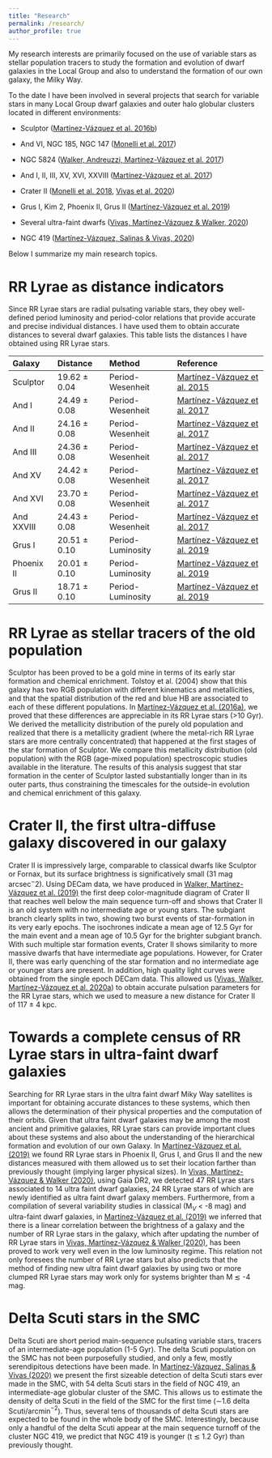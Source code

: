 ```yaml
---
title: "Research"
permalink: /research/
author_profile: true
---
```


My research interests are primarily focused on the use of variable stars as stellar population tracers to study the formation and evolution of dwarf galaxies in the Local Group and also to understand the formation of our own galaxy, the Milky Way. 

To the date I have been involved in several projects that search for variable stars in many Local Group dwarf galaxies and outer halo globular clusters located in different environments:
* Sculptor ([Martínez-Vázquez et al. 2016b](https://ui.adsabs.harvard.edu/abs/2016MNRAS.462.4349M/abstract))

* And VI, NGC 185, NGC 147 ([Monelli et al. 2017](https://ui.adsabs.harvard.edu/abs/2017ApJ...842...60M/abstract))

* NGC 5824 ([Walker, Andreuzzi, Martínez-Vázquez et al. 2017](https://ui.adsabs.harvard.edu/abs/2017AJ....154....8W/abstract))

* And I, II, III, XV, XVI, XXVIII ([Martínez-Vázquez et al. 2017](https://ui.adsabs.harvard.edu/abs/2017ApJ...850..137M/abstract))

* Crater II ([Monelli et al. 2018](https://ui.adsabs.harvard.edu/abs/2018MNRAS.479.4279M/abstract), [Vivas et al. 2020](https://ui.adsabs.harvard.edu/abs/2020MNRAS.492.1061V/abstract))

* Grus I, Kim 2, Phoenix II, Grus II ([Martínez-Vázquez et al. 2019](https://ui.adsabs.harvard.edu/abs/2019MNRAS.490.2183M/abstract))

* Several ultra-faint dwarfs ([Vivas, Martínez-Vázquez & Walker, 2020](https://ui.adsabs.harvard.edu/abs/2020MNRAS.492.1061V/abstract)) 

* NGC 419 ([Martínez-Vázquez, Salinas & Vivas, 2020](https://ui.adsabs.harvard.edu/abs/2020arXiv201002220M/abstract))


Below I summarize my main research topics.

# RR Lyrae as distance indicators
Since RR Lyrae stars are radial pulsating variable stars, they obey well-defined period luminosity and period-color relations that provide accurate and precise individual distances. I have used them to obtain accurate distances to several dwarf galaxies. This table lists the distances I have obtained using RR Lyrae stars.

|Galaxy | Distance | Method | Reference |
|:---------|:-----------|:-------------|:--------------|
| Sculptor | 19.62 ± 0.04 | Period-Wesenheit | [Martínez-Vázquez et al. 2015](https://ui.adsabs.harvard.edu/abs/2015MNRAS.454.1509M/abstract) |
| And I | 24.49 ± 0.08 | Period-Wesenheit | [Martínez-Vázquez et al. 2017](https://ui.adsabs.harvard.edu/abs/2017ApJ...850..137M/abstract) |
| And II | 24.16 ± 0.08 | Period-Wesenheit | [Martínez-Vázquez et al. 2017](https://ui.adsabs.harvard.edu/abs/2017ApJ...850..137M/abstract)  |
| And III | 24.36 ± 0.08 | Period-Wesenheit | [Martínez-Vázquez et al. 2017](https://ui.adsabs.harvard.edu/abs/2017ApJ...850..137M/abstract) |
| And XV | 24.42 ± 0.08 | Period-Wesenheit | [Martínez-Vázquez et al. 2017]( https://ui.adsabs.harvard.edu/abs/2017ApJ...850..137M/abstract) |
| And XVI | 23.70 ± 0.08| Period-Wesenheit | [Martínez-Vázquez et al. 2017](https://ui.adsabs.harvard.edu/abs/2017ApJ...850..137M/abstract) |
| And XXVIII | 24.43 ± 0.08 | Period-Wesenheit | [Martínez-Vázquez et al. 2017](https://ui.adsabs.harvard.edu/abs/2017ApJ...850..137M/abstract) |
| Grus I | 20.51 ± 0.10 | Period-Luminosity | [Martínez-Vázquez et al. 2019](https://ui.adsabs.harvard.edu/abs/2019MNRAS.490.2183M/abstract)|
| Phoenix II | 20.01 ± 0.10 | Period- Luminosity | [Martínez-Vázquez et al. 2019](https://ui.adsabs.harvard.edu/abs/2019MNRAS.490.2183M/abstract)|
| Grus II | 18.71 ± 0.10 | Period- Luminosity | [Martínez-Vázquez et al. 2019](https://ui.adsabs.harvard.edu/abs/2019MNRAS.490.2183M/abstract)|

# RR Lyrae as stellar tracers of the old population
Sculptor has been proved to be a gold mine in terms of its early star formation and chemical enrichment. Tolstoy et al. (2004) show that this galaxy has two RGB population with different kinematics and metallicities, and that the spatial distribution of the red and blue HB are associated to each of these different populations. In [Martínez-Vázquez et al. (2016a)](https://ui.adsabs.harvard.edu/abs/2016MNRAS.461L..41M/abstract), we proved that these differences are appreciable in its RR Lyrae stars (>10 Gyr). We derived the metallicity distribution of the purely old population and realized that there is a metallicity gradient (where the metal-rich RR Lyrae stars are more centrally concentrated) that happened at the first stages of the star formation of Sculptor. We compare this metallicity distribution (old population) with the RGB (age-mixed population) spectroscopic studies available in the literature. The results of this analysis suggest that star formation in the center of Sculptor lasted substantially longer than in its outer parts, thus constraining the timescales for the outside-in evolution and chemical enrichment of this galaxy.  

# Crater II, the first ultra-diffuse galaxy discovered in our galaxy
Crater II is impressively large, comparable to classical dwarfs like Sculptor or Fornax, but its surface brightness is significatively small (31 mag arcsec$^-2$). Using DECam data, we have produced in [Walker, Martínez-Vázquez et al. (2019)](https://ui.adsabs.harvard.edu/abs/2019MNRAS.490.4121W/abstract) the first deep color-magnitude diagram of Crater II that reaches well below the main sequence turn-off and shows that Crater II is an old system with no intermediate age or young stars. The subgiant branch clearly splits in two, showing two burst events of star-formation in its very early epochs. The isochrones indicate a mean age of 12.5 Gyr for the main event and a mean age of 10.5 Gyr for the brighter subgiant branch. With such multiple star formation events, Crater II shows similarity to more massive dwarfs that have intermediate age populations. However, for Crater II, there was early quenching of the star formation and no intermediate age or younger stars are present.
In addition, high quality light curves were obtained from the single epoch DECam data. This allowed us ([Vivas, Walker, Martínez-Vázquez et al. 2020a](https://ui.adsabs.harvard.edu/abs/2020MNRAS.492.1061V/abstract)) to obtain accurate pulsation parameters for the RR Lyrae stars, which we used to measure a new distance for Crater II of 117 ± 4 kpc.

# Towards a complete census of RR Lyrae stars in ultra-faint dwarf galaxies
Searching for RR Lyrae stars in the ultra faint dwarf Miky Way satellites is important for obtaining accurate distances to these systems, which then allows the determination of their physical properties and the computation of their orbits. Given that ultra faint dwarf galaxies may be among the most ancient and primitive galaxies, RR Lyrae stars can provide important clues about these systems and also about the understanding of the hierarchical formation and evolution of our own Galaxy. In [Martínez-Vázquez et al. (2019)](https://ui.adsabs.harvard.edu/abs/2019MNRAS.490.2183M/abstract) we found RR Lyrae stars in Phoenix II, Grus I, and Grus II and the new distances measured with them allowed us to set their location farther than previously thought (implying larger physical sizes). In [Vivas, Martínez-Vázquez & Walker (2020)](https://ui.adsabs.harvard.edu/abs/2020MNRAS.492.1061V/abstract), using Gaia DR2, we detected 47 RR Lyrae stars associated to 14 ultra faint dwarf galaxies, 24 RR Lyrae stars of which are newly identified as ultra faint dwarf galaxy members. 
Furthermore, from a compilation of several variability studies in classical (M$_V$ < -8 mag) and ultra-faint dwarf galaxies, in [Martínez-Vázquez et al. (2019)](https://ui.adsabs.harvard.edu/abs/2019MNRAS.490.2183M/abstract) we inferred that there is a linear correlation between the brightness of a galaxy and the number of RR Lyrae stars in the galaxy,  which after updating the number of RR Lyrae stars in [Vivas, Martínez-Vázquez & Walker (2020)](https://ui.adsabs.harvard.edu/abs/2020MNRAS.492.1061V/abstract), has been proved to work very well even in the low luminosity regime. This relation not only foresees the number of RR Lyrae stars but also predicts that the method of finding new ultra faint dwarf galaxies by using two or more clumped RR Lyrae stars may work only for systems brighter than M $\lesssim$ -4 mag.  

# Delta Scuti stars in the SMC
Delta Scuti are short period main-sequence pulsating variable stars, tracers of an intermediate-age population (1-5 Gyr). The delta Scuti population on the SMC has not been purposefully studied, and only a few, mostly serendipitous detections have been made. In [Martínez-Vázquez, Salinas & Vivas (2020)](https://ui.adsabs.harvard.edu/abs/2020arXiv201002220M/abstract) we present the first sizeable detection of delta Scuti stars ever made in the SMC, with 54 delta Scuti stars in the field of NGC 419, an intermediate-age globular cluster of the SMC. This allows us to estimate the density of delta Scuti in the field of the SMC for the first time ($\sim$1.6 delta Scuti/arcmin$^{-2}$). Thus, several tens of thousands of delta Scuti stars are expected to be found in the whole body of the SMC. 
Interestingly, because only a handful of the delta Scuti appear at the main sequence turnoff of the cluster NGC 419, we predict that NGC 419 is younger (t $\lesssim$ 1.2 Gyr) than previously thought. 

